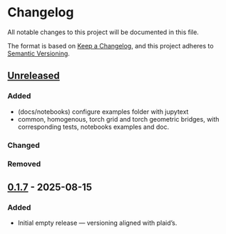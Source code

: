 # Changelog

All notable changes to this project will be documented in this file.

The format is based on [Keep a Changelog](https://keepachangelog.com/en/1.1.0/),
and this project adheres to [Semantic Versioning](https://semver.org/spec/v2.0.0.html).

## [Unreleased]

### Added

- (docs/notebooks) configure examples folder with jupytext
- common, homogenous, torch grid and torch geometric bridges, with corresponding tests, notebooks examples and doc.

### Changed

### Removed

## [0.1.7] - 2025-08-15

### Added

- Initial empty release — versioning aligned with plaid’s.

[unreleased]: https://github.com/PLAID-lib/plaid-bridges/compare/0.1.7...HEAD
[0.1.7]: https://github.com/PLAID-lib/plaid-bridges/releases/tag/0.1.7
